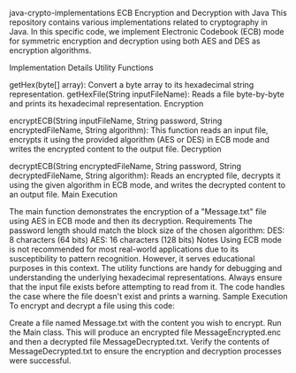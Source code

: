 java-crypto-implementations
ECB Encryption and Decryption with Java
This repository contains various implementations related to cryptography in Java. In this specific code, we implement Electronic Codebook (ECB) mode for symmetric encryption and decryption using both AES and DES as encryption algorithms.

Implementation Details
Utility Functions

getHex(byte[] array): Convert a byte array to its hexadecimal string representation.
getHexFile(String inputFileName): Reads a file byte-by-byte and prints its hexadecimal representation.
Encryption

encryptECB(String inputFileName, String password, String encryptedFileName, String algorithm): This function reads an input file, encrypts it using the provided algorithm (AES or DES) in ECB mode and writes the encrypted content to the output file.
Decryption

decryptECB(String encryptedFileName, String password, String decryptedFileName, String algorithm): Reads an encrypted file, decrypts it using the given algorithm in ECB mode, and writes the decrypted content to an output file.
Main Execution

The main function demonstrates the encryption of a "Message.txt" file using AES in ECB mode and then its decryption.
Requirements
The password length should match the block size of the chosen algorithm:
DES: 8 characters (64 bits)
AES: 16 characters (128 bits)
Notes
Using ECB mode is not recommended for most real-world applications due to its susceptibility to pattern recognition. However, it serves educational purposes in this context.
The utility functions are handy for debugging and understanding the underlying hexadecimal representations.
Always ensure that the input file exists before attempting to read from it. The code handles the case where the file doesn't exist and prints a warning.
Sample Execution
To encrypt and decrypt a file using this code:

Create a file named Message.txt with the content you wish to encrypt.
Run the Main class. This will produce an encrypted file MessageEncrypted.enc and then a decrypted file MessageDecrypted.txt.
Verify the contents of MessageDecrypted.txt to ensure the encryption and decryption processes were successful.
